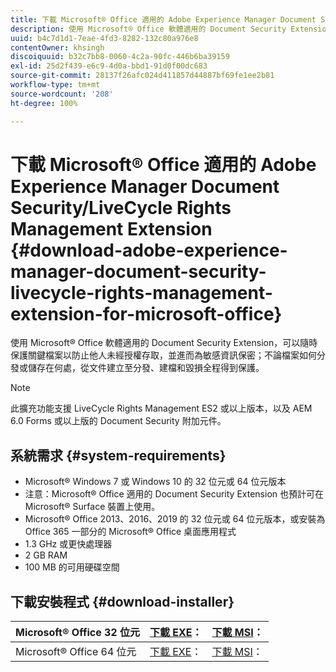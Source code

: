 ```yaml
---
title: 下載 Microsoft® Office 適用的 Adobe Experience Manager Document Security/LiveCycle Rights Management Extension
description: 使用 Microsoft® Office 軟體適用的 Document Security Extension，防止他人未經授權存取重要檔案。
uuid: b4c7d1d1-7eae-4fd3-8282-132c80a976e8
contentOwner: khsingh
discoiquuid: b32c7bb8-0060-4c2a-90fc-446b6ba39159
exl-id: 25d2f439-e6c9-4d0a-bbd1-91d0f00dc683
source-git-commit: 28137f26afc024d411857d44887bf69fe1ee2b81
workflow-type: tm+mt
source-wordcount: '208'
ht-degree: 100%

---
```


# 下載 Microsoft® Office 適用的 Adobe Experience Manager Document Security/LiveCycle Rights Management Extension {#download-adobe-experience-manager-document-security-livecycle-rights-management-extension-for-microsoft-office}

使用 Microsoft® Office 軟體適用的 Document Security Extension，可以隨時保護關鍵檔案以防止他人未經授權存取，並進而為敏感資訊保密；不論檔案如何分發或儲存在何處，從文件建立至分發、建檔和毀損全程得到保護。

>[!NOTE]
>
>此擴充功能支援 LiveCycle Rights Management ES2 或以上版本，以及 AEM 6.0 Forms 或以上版的 Document Security 附加元件。

## 系統需求 {#system-requirements}

* Microsoft® Windows 7 或 Windows 10 的 32 位元或 64 位元版本
* 注意：Microsoft® Office 適用的 Document Security Extension 也預計可在 Microsoft® Surface 裝置上使用。
* Microsoft® Office 2013、2016、2019 的 32 位元或 64 位元版本，或安裝為 Office 365 一部分的 Microsoft® Office 桌面應用程式
* 1.3 GHz 或更快處理器
* 2 GB RAM
* 100 MB 的可用硬碟空間

## 下載安裝程式 {#download-installer}

| Microsoft® Office 32 位元 | [下載 EXE](https://download.macromedia.com/pub/livecycle/policyserver/DocumentSecurityExtensionforMicrosoftOffice.exe)： | [下載 MSI](https://download.macromedia.com/pub/livecycle/policyserver/DocumentSecurityExtensionforMicrosoftOffice.zip)： |
|---|---|---|
| Microsoft® Office 64 位元 | [下載 EXE](https://download.macromedia.com/pub/livecycle/policyserver/DocumentSecurityExtensionforMicrosoftOffice64.exe)： | [下載 MSI](https://download.macromedia.com/pub/livecycle/policyserver/DocumentSecurityExtensionforMicrosoftOffice64.zip)： |

